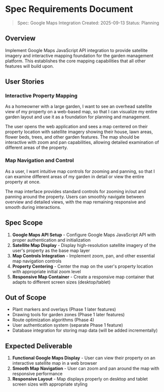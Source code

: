 # Spec Requirements Document

> Spec: Google Maps Integration
> Created: 2025-09-13
> Status: Planning

## Overview

Implement Google Maps JavaScript API integration to provide satellite imagery and interactive mapping foundation for the garden management platform. This establishes the core mapping capabilities that all other features will build upon.

## User Stories

### Interactive Property Mapping

As a homeowner with a large garden, I want to see an overhead satellite view of my property on a web-based map, so that I can visualize my entire garden layout and use it as a foundation for planning and management.

The user opens the web application and sees a map centered on their property location with satellite imagery showing their house, lawn areas, flower beds, trees, and other garden features. The map should be interactive with zoom and pan capabilities, allowing detailed examination of different areas of the property.

### Map Navigation and Control

As a user, I want intuitive map controls for zooming and panning, so that I can examine different areas of my garden in detail or view the entire property at once.

The map interface provides standard controls for zooming in/out and panning around the property. Users can smoothly navigate between overview and detailed views, with the map remaining responsive and smooth during interactions.

## Spec Scope

1. **Google Maps API Setup** - Configure Google Maps JavaScript API with proper authentication and initialization
2. **Satellite Map Display** - Display high-resolution satellite imagery of the user's property as the base map layer
3. **Map Controls Integration** - Implement zoom, pan, and other essential map navigation controls
4. **Property Centering** - Center the map on the user's property location with appropriate initial zoom level
5. **Responsive Map Container** - Create a responsive map container that adapts to different screen sizes (desktop/tablet)

## Out of Scope

- Plant markers and overlays (Phase 1 later features)
- Drawing tools for garden zones (Phase 1 later features)
- Route optimization algorithms (Phase 4)
- User authentication system (separate Phase 1 feature)
- Database integration for storing map data (will be added incrementally)

## Expected Deliverable

1. **Functional Google Maps Display** - User can view their property on an interactive satellite map in a web browser
2. **Smooth Map Navigation** - User can zoom and pan around the map with responsive performance
3. **Responsive Layout** - Map displays properly on desktop and tablet screen sizes with appropriate styling